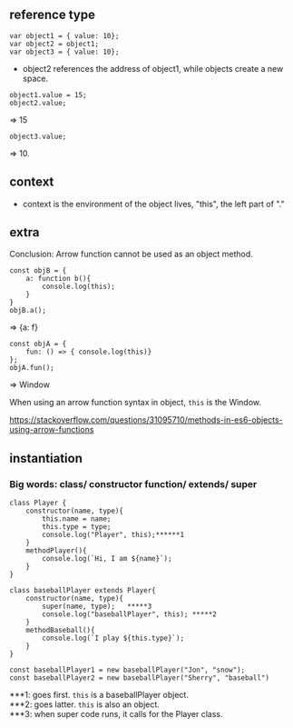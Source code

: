 ## reference type
```
var object1 = { value: 10};
var object2 = object1;
var object3 = { value: 10};
```
- object2 references the address of object1, while objects create a new space.
```
object1.value = 15;
object2.value;
```
=> 15
```
object3.value;
```
=> 10.

## context

- context is the environment of the object lives, "this", the left part of "."

## extra
Conclusion: Arrow function cannot be used as an object method.
```
const objB = {
	a: function b(){
		console.log(this);
	}
}
objB.a();
```
=> {a: f}
```
const objA = {
	fun: () => { console.log(this)}
};
objA.fun();
```
=>  Window

When using an arrow function syntax in object, ```this``` is the Window.

https://stackoverflow.com/questions/31095710/methods-in-es6-objects-using-arrow-functions

## instantiation

### Big words: class/ constructor function/ extends/ super
```
class Player {
	constructor(name, type){
		this.name = name;
		this.type = type;
		console.log("Player", this);******1
	}
	methodPlayer(){
		console.log(`Hi, I am ${name}`);
	}
}
```
```
class baseballPlayer extends Player{
	constructor(name, type){
		super(name, type);   *****3
		console.log("baseballPlayer", this); *****2
	}
	methodBaseball(){
		console.log(`I play ${this.type}`);
	}
}
```
```
const baseballPlayer1 = new baseballPlayer("Jon", "snow");
const baseballPlayer2 = new baseballPlayer("Sherry", "baseball")
```

***1: goes first. ```this``` is a baseballPlayer object.    
***2: goes latter. ```this``` is also an object.     
***3: when super code runs, it calls for the Player class.



